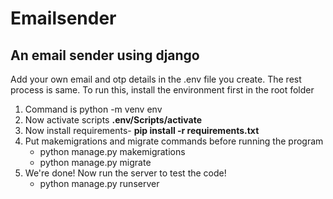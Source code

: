 # Emailsender
## An email sender using django
Add your own email and otp details in the .env file you create. The rest process is same.
To run this, install the environment first in the root folder
1. Command is python -m venv env
2. Now activate scripts **.env/Scripts/activate**
3. Now install requirements-  **pip install -r requirements.txt**
4. Put makemigrations and migrate commands before running the program
   - python manage.py makemigrations
   - python manage.py migrate
6. We're done! Now run the server to test the code!
    - python manage.py runserver
